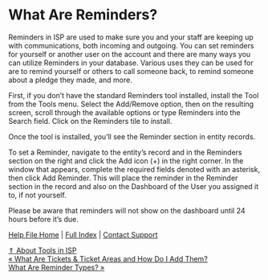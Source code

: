  What Are Reminders?
==========

Reminders in ISP are used to make sure you and your staff are keeping up with communications, both incoming and outgoing. You can set reminders for yourself or another user on the account and there are many ways you can utilize Reminders in your database. Various uses they can be used for are to remind yourself or others to call someone back, to remind someone about a pledge they made, and more.

First, if you don’t have the standard Reminders tool installed, install the Tool from the Tools menu. Select the Add/Remove option, then on the resulting screen, scroll through the available options or type Reminders into the Search field. Click on the Reminders tile to install.

Once the tool is installed, you’ll see the Reminder section in entity records.

To set a Reminder, navigate to the entity’s record and in the Reminders section on the right and click the Add icon (+) in the right corner. In the window that appears, complete the required fields denoted with an asterisk, then click Add Reminder. This will place the reminder in the Reminder section in the record and also on the Dashboard of the User you assigned it to, if not yourself.

Please be aware that reminders will not show on the dashboard until 24 hours before it’s due.

[Help File Home](/help/) | [Full Index](/Help-File-Directory/) | [Contact Support](mailto:support@ISPolitical.com)

[⇑ About Tools in ISP](/About-Tools-in-ISP)  
[« What Are Tickets & Ticket Areas and How Do I Add Them?](/What-Are-Tickets-Ticket-Areas-and-How-Do-I-Add-Them)  
[What Are Reminder Types? »](/What-Are-Reminder-Types)